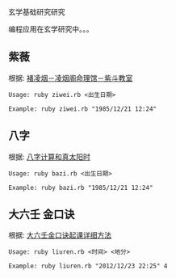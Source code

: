  


玄学基础研究研究

编程应用在玄学研究中。。。	


紫薇
----
根据: [褚凌烟－凌烟阁命理馆－紫斗教室](http://v.youku.com/v_show/id_XMjcwOTA2NDI0.html)
	
	Usage: ruby ziwei.rb <出生日期>

	Example: ruby ziwei.rb "1985/12/21 12:24"
	

八字
----
根据: [八字计算和真太阳时](http://bjtime.cn/bazi.asp)


	Usage: ruby bazi.rb <出生日期>

	Example: ruby bazi.rb "1985/12/21 12:24"


大六壬 金口诀
----
根据:  [大六壬金口诀起课详细方法](http://www.zhycw.com/art/n863c10.aspx)
	
	Usage: ruby liuren.rb <时间> <地分>

	Example: ruby liuren.rb "2012/12/23 22:25" 4


	





